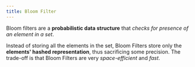 ```yaml
---
title: Bloom Filter
---
```


Bloom filters are a **probabilistic data structure** that _checks for presence of an element in a set_.

Instead of storing all the elements in the set, Bloom Filters store only the **elements' hashed representation**,
thus sacrificing some precision. The trade-off is that Bloom Filters are very _space-efficient_ and _fast_.

